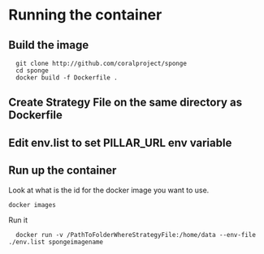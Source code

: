 # Running the container

## Build the image

```
  git clone http://github.com/coralproject/sponge
  cd sponge
  docker build -f Dockerfile .
```

## Create Strategy File on the same directory as Dockerfile
## Edit env.list to set PILLAR_URL env variable

## Run up the container

Look at what is the id for the docker image you want to use.

```
docker images
```

Run it

```
  docker run -v /PathToFolderWhereStrategyFile:/home/data --env-file ./env.list spongeimagename
```
